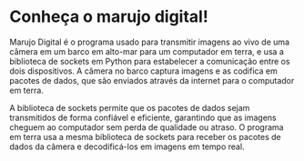 # Conheça o marujo digital!
Marujo Digital é o programa usado para transmitir imagens ao vivo de uma câmera em um barco em alto-mar para um computador em terra, e usa a biblioteca de sockets em Python para estabelecer a comunicação entre os dois dispositivos. A câmera no barco captura imagens e as codifica em pacotes de dados, que são enviados através da internet para o computador em terra.

A biblioteca de sockets permite que os pacotes de dados sejam transmitidos de forma confiável e eficiente, garantindo que as imagens cheguem ao computador sem perda de qualidade ou atraso. O programa em terra usa a mesma biblioteca de sockets para receber os pacotes de dados da câmera e decodificá-los em imagens em tempo real.